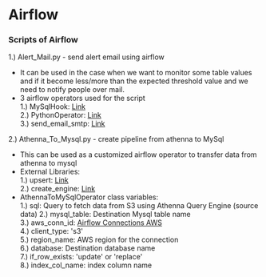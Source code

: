 # Airflow
### Scripts of Airflow

1.) Alert_Mail.py - send alert email using airflow<br/>

   - It can be used in the case when we want to monitor some table values and if it become less/more than the expected threshold value and we need to notify people over mail.<br/>
   - 3 airflow operators used for the script<br/>
       1.) MySqlHook: [Link](https://airflow.apache.org/docs/apache-airflow-providers-mysql/1.0.0/_api/airflow/providers/mysql/hooks/mysql/index.html)<br/>
       2.) PythonOperator: [Link](https://airflow.apache.org/docs/apache-airflow/stable/howto/operator/python.html)<br/>
       3.) send_email_smtp: [Link](https://airflow.apache.org/docs/apache-airflow/stable/howto/email-config.html)<br/>

2.) Athenna_To_Mysql.py - create pipeline from athenna to MySql<br/>

   - This can be used as a customized airflow operator to transfer data from athenna to mysql<br/>
   - External Libraries:<br/>
       1.) upsert: [Link](https://pypi.org/project/upsert/)<br/>
       2.) create_engine: [Link](https://docs.sqlalchemy.org/en/14/core/engines.html)<br/>
   - AthennaToMySqlOperator class variables:<br/>
      1.) sql: Query to fetch data from S3 using Athenna Query Engine (source data)
      2.) mysql_table: Destination Mysql table name<br/>
      3.) aws_conn_id: [Airflow Connections AWS](https://airflow.apache.org/docs/apache-airflow-providers-amazon/stable/connections/aws.html)<br/>
      4.) client_type: 's3'<br/>
      5.) region_name: AWS region for the connection<br/>
      6.) database: Destination database name<br/>
      7.) if_row_exists: 'update' or 'replace'<br/>
      8.) index_col_name: index column name<br/>
